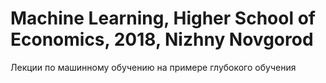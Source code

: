 # Machine Learning, Higher School of Economics, 2018, Nizhny Novgorod
Лекции по машинному обучению на примере глубокого обучения
